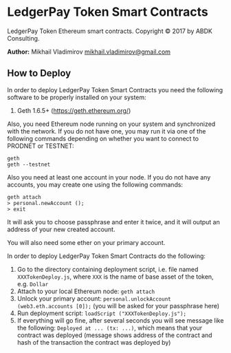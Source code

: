 # LedgerPay Token Smart Contracts #

LedgerPay Token Ethereum smart contracts.  Copyright © 2017 by ABDK Consulting.

**Author:** Mikhail Vladimirov <mikhail.vladimirov@gmail.com>

## How to Deploy ##

In order to deploy LedgerPay Token Smart Contracts you need the following software
to be properly installed on your system:

1. Geth 1.6.5+ (https://geth.ethereum.org/)

Also, you need Ethereum node running on your system and synchronized with the
network.  If you do not have one, you may run it via one of the following
commands depending on whether you want to connect to PRODNET or TESTNET:

    geth
    geth --testnet

Also you need at least one account in your node.  If you do not have any
accounts, you may create one using the following commands:

    geth attach
    > personal.newAccount ();
    > exit

It will ask you to choose passphrase and enter it twice, and it will output an
address of your new created account.

You will also need some ether on your primary account.

In order to deploy LedgerPay Token Smart Contracts do the following:

1. Go to the directory containing deployment script, i.e. file named
   `XXXTokenDeploy.js`, where `XXX` is the name of base asset of the token, e.g.
   `Dollar`
2. Attach to your local Ethereum node: `geth attach`
3. Unlock your primary account:
   `personal.unlockAccount (web3.eth.accounts [0]);` (you will be
   asked for your passphrase here)
4. Run deployment script: `loadScript ("XXXTokenDeploy.js");`
5. If everything will go fine, after several seconds you will see message like
   the following: `Deployed at ... (tx: ...)`,
   which means that your contract was deployed (message shows address of the
   contract and hash of the transaction the contract was deployed by)
